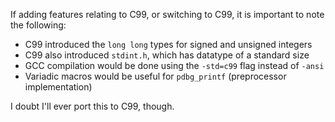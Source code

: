 If adding features relating to C99, or switching to C99, it is important to note the following:
- C99 introduced the `long long` types for signed and unsigned integers
- C99 also introduced `stdint.h`, which has datatype of a standard size
- GCC compilation would be done using the `-std=c99` flag instead of `-ansi`
- Variadic macros would be useful for `pdbg_printf` (preprocessor implementation)

I doubt I'll ever port this to C99, though.

